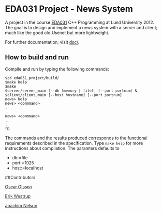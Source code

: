 # EDA031 Project - News System
A project in the course [EDA031](http://cs.lth.se/eda031) C++ Programming at Lund University 2012. The goal is to design and implement a news system with a server and client; much like the good old Usenet but more lightweight. 

For further documentation; visit [doc/](https://github.com/erikw/eda031_project/tree/master/doc).

## How to build and run
Compile and run by typing the following commands:

	$cd eda031_project/build/
	$make help
	$make
	$server/server_main [--db (memory | file)] [--port portnum] &
	$client/client_main [--host hostname] [--port portnum]
	news> help
	news> <commmand>
	.
	.
	news> <commmand>
	.
	.
	^D

The commands and the results produced corresponds to the functional requirements described in the specification. Type `make help` for more instructions about compilation. The paramters defaults to
* db:=file
* port:=1025
* host:=localhost

##Contributors

[Oscar Olsson](https://github.com/DrunkenInfant)

[Erik Westrup](https://github.com/erikw)

[Joachim Nelson](https://github.com/pimpimmi)
